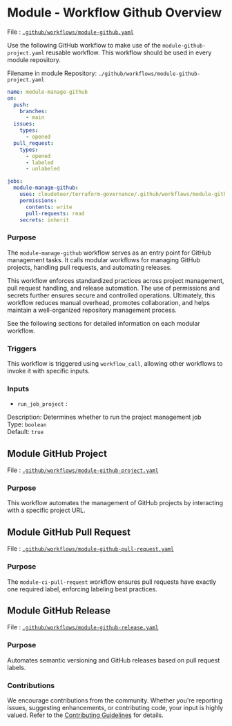 # Module - Workflow Github Overview
File : [`.github/workflows/module-github.yaml`](https://github.com/cloudeteer/terraform-governance/blob/main/.github/workflows/module-github.yaml)

Use the following GitHub workflow to make use of the `module-github-project.yaml` reusable workflow. This workflow should be used in every module repository.

Filename in module Repository: `./github/workflows/module-github-project.yaml`

```yaml
name: module-manage-github
on:
  push:
    branches:
      - main
  issues:
    types:
      - opened
  pull_request:
    types:
      - opened
      - labeled
      - unlabeled

jobs:
  module-manage-github:
    uses: cloudeteer/terraform-governance/.github/workflows/module-github.yaml@main
    permissions:
      contents: write
      pull-requests: read
    secrets: inherit
```

### Purpose
The `module-manage-github` workflow serves as an entry point for GitHub management tasks. It calls modular workflows for managing GitHub projects, handling pull requests, and automating releases.

This workflow enforces standardized practices across project management, pull request handling, and release automation. The use of permissions and secrets further ensures secure and controlled operations. Ultimately, this workflow reduces manual overhead, promotes collaboration, and helps maintain a well-organized repository management process.

See the following sections for detailed information on each modular workflow.

### Triggers
This workflow is triggered using `workflow_call`, allowing other workflows to invoke it with specific inputs.

### Inputs
-  `run_job_project` :  
  
Description: Determines whether to run the project management job  
Type: `boolean`  
Default: `true`

## Module GitHub Project
File : [`.github/workflows/module-github-project.yaml`](https://github.com/cloudeteer/terraform-governance/blob/main/.github/workflows/module-github-project.yaml)

### Purpose
This workflow automates the management of GitHub projects by interacting with a specific project URL.

## Module GitHub Pull Request
File : [`.github/workflows/module-github-pull-request.yaml`](https://github.com/cloudeteer/terraform-governance/blob/main/.github/workflows/module-github-pull-request.yaml)

### Purpose
The `module-ci-pull-request` workflow ensures pull requests have exactly one required label, enforcing labeling best practices.

## Module GitHub Release
File : [`.github/workflows/module-github-release.yaml`](https://github.com/cloudeteer/terraform-governance/blob/main/.github/workflows/module-github-release.yaml)

### Purpose
Automates semantic versioning and GitHub releases based on pull request labels.

### Contributions
We encourage contributions from the community. Whether you're reporting issues, suggesting enhancements, or contributing code, your input is highly valued. Refer to the [Contributing Guidelines](https://github.com/cloudeteer/terraform-governance/blob/main/.github/workflows/module-github-release.yaml) for details.
